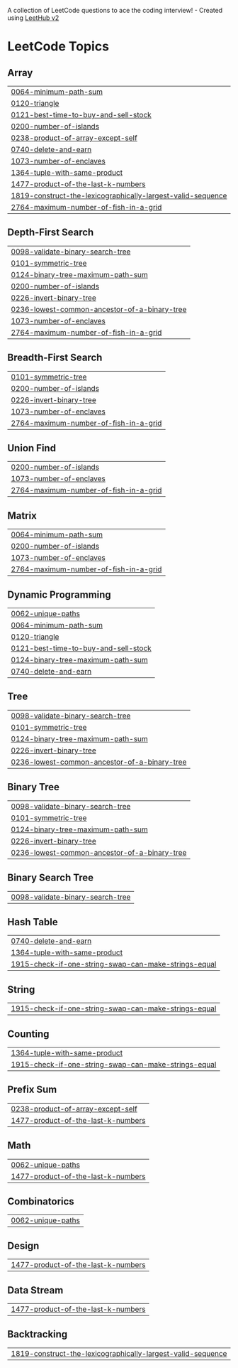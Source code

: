 A collection of LeetCode questions to ace the coding interview! - Created using [LeetHub v2](https://github.com/arunbhardwaj/LeetHub-2.0)
<!---LeetCode Topics Start-->
# LeetCode Topics
## Array
|  |
| ------- |
| [0064-minimum-path-sum](https://github.com/Nareshtiwari74/Leetcode/tree/master/0064-minimum-path-sum) |
| [0120-triangle](https://github.com/Nareshtiwari74/Leetcode/tree/master/0120-triangle) |
| [0121-best-time-to-buy-and-sell-stock](https://github.com/Nareshtiwari74/Leetcode/tree/master/0121-best-time-to-buy-and-sell-stock) |
| [0200-number-of-islands](https://github.com/Nareshtiwari74/Leetcode/tree/master/0200-number-of-islands) |
| [0238-product-of-array-except-self](https://github.com/Nareshtiwari74/Leetcode/tree/master/0238-product-of-array-except-self) |
| [0740-delete-and-earn](https://github.com/Nareshtiwari74/Leetcode/tree/master/0740-delete-and-earn) |
| [1073-number-of-enclaves](https://github.com/Nareshtiwari74/Leetcode/tree/master/1073-number-of-enclaves) |
| [1364-tuple-with-same-product](https://github.com/Nareshtiwari74/Leetcode/tree/master/1364-tuple-with-same-product) |
| [1477-product-of-the-last-k-numbers](https://github.com/Nareshtiwari74/Leetcode/tree/master/1477-product-of-the-last-k-numbers) |
| [1819-construct-the-lexicographically-largest-valid-sequence](https://github.com/Nareshtiwari74/Leetcode/tree/master/1819-construct-the-lexicographically-largest-valid-sequence) |
| [2764-maximum-number-of-fish-in-a-grid](https://github.com/Nareshtiwari74/Leetcode/tree/master/2764-maximum-number-of-fish-in-a-grid) |
## Depth-First Search
|  |
| ------- |
| [0098-validate-binary-search-tree](https://github.com/Nareshtiwari74/Leetcode/tree/master/0098-validate-binary-search-tree) |
| [0101-symmetric-tree](https://github.com/Nareshtiwari74/Leetcode/tree/master/0101-symmetric-tree) |
| [0124-binary-tree-maximum-path-sum](https://github.com/Nareshtiwari74/Leetcode/tree/master/0124-binary-tree-maximum-path-sum) |
| [0200-number-of-islands](https://github.com/Nareshtiwari74/Leetcode/tree/master/0200-number-of-islands) |
| [0226-invert-binary-tree](https://github.com/Nareshtiwari74/Leetcode/tree/master/0226-invert-binary-tree) |
| [0236-lowest-common-ancestor-of-a-binary-tree](https://github.com/Nareshtiwari74/Leetcode/tree/master/0236-lowest-common-ancestor-of-a-binary-tree) |
| [1073-number-of-enclaves](https://github.com/Nareshtiwari74/Leetcode/tree/master/1073-number-of-enclaves) |
| [2764-maximum-number-of-fish-in-a-grid](https://github.com/Nareshtiwari74/Leetcode/tree/master/2764-maximum-number-of-fish-in-a-grid) |
## Breadth-First Search
|  |
| ------- |
| [0101-symmetric-tree](https://github.com/Nareshtiwari74/Leetcode/tree/master/0101-symmetric-tree) |
| [0200-number-of-islands](https://github.com/Nareshtiwari74/Leetcode/tree/master/0200-number-of-islands) |
| [0226-invert-binary-tree](https://github.com/Nareshtiwari74/Leetcode/tree/master/0226-invert-binary-tree) |
| [1073-number-of-enclaves](https://github.com/Nareshtiwari74/Leetcode/tree/master/1073-number-of-enclaves) |
| [2764-maximum-number-of-fish-in-a-grid](https://github.com/Nareshtiwari74/Leetcode/tree/master/2764-maximum-number-of-fish-in-a-grid) |
## Union Find
|  |
| ------- |
| [0200-number-of-islands](https://github.com/Nareshtiwari74/Leetcode/tree/master/0200-number-of-islands) |
| [1073-number-of-enclaves](https://github.com/Nareshtiwari74/Leetcode/tree/master/1073-number-of-enclaves) |
| [2764-maximum-number-of-fish-in-a-grid](https://github.com/Nareshtiwari74/Leetcode/tree/master/2764-maximum-number-of-fish-in-a-grid) |
## Matrix
|  |
| ------- |
| [0064-minimum-path-sum](https://github.com/Nareshtiwari74/Leetcode/tree/master/0064-minimum-path-sum) |
| [0200-number-of-islands](https://github.com/Nareshtiwari74/Leetcode/tree/master/0200-number-of-islands) |
| [1073-number-of-enclaves](https://github.com/Nareshtiwari74/Leetcode/tree/master/1073-number-of-enclaves) |
| [2764-maximum-number-of-fish-in-a-grid](https://github.com/Nareshtiwari74/Leetcode/tree/master/2764-maximum-number-of-fish-in-a-grid) |
## Dynamic Programming
|  |
| ------- |
| [0062-unique-paths](https://github.com/Nareshtiwari74/Leetcode/tree/master/0062-unique-paths) |
| [0064-minimum-path-sum](https://github.com/Nareshtiwari74/Leetcode/tree/master/0064-minimum-path-sum) |
| [0120-triangle](https://github.com/Nareshtiwari74/Leetcode/tree/master/0120-triangle) |
| [0121-best-time-to-buy-and-sell-stock](https://github.com/Nareshtiwari74/Leetcode/tree/master/0121-best-time-to-buy-and-sell-stock) |
| [0124-binary-tree-maximum-path-sum](https://github.com/Nareshtiwari74/Leetcode/tree/master/0124-binary-tree-maximum-path-sum) |
| [0740-delete-and-earn](https://github.com/Nareshtiwari74/Leetcode/tree/master/0740-delete-and-earn) |
## Tree
|  |
| ------- |
| [0098-validate-binary-search-tree](https://github.com/Nareshtiwari74/Leetcode/tree/master/0098-validate-binary-search-tree) |
| [0101-symmetric-tree](https://github.com/Nareshtiwari74/Leetcode/tree/master/0101-symmetric-tree) |
| [0124-binary-tree-maximum-path-sum](https://github.com/Nareshtiwari74/Leetcode/tree/master/0124-binary-tree-maximum-path-sum) |
| [0226-invert-binary-tree](https://github.com/Nareshtiwari74/Leetcode/tree/master/0226-invert-binary-tree) |
| [0236-lowest-common-ancestor-of-a-binary-tree](https://github.com/Nareshtiwari74/Leetcode/tree/master/0236-lowest-common-ancestor-of-a-binary-tree) |
## Binary Tree
|  |
| ------- |
| [0098-validate-binary-search-tree](https://github.com/Nareshtiwari74/Leetcode/tree/master/0098-validate-binary-search-tree) |
| [0101-symmetric-tree](https://github.com/Nareshtiwari74/Leetcode/tree/master/0101-symmetric-tree) |
| [0124-binary-tree-maximum-path-sum](https://github.com/Nareshtiwari74/Leetcode/tree/master/0124-binary-tree-maximum-path-sum) |
| [0226-invert-binary-tree](https://github.com/Nareshtiwari74/Leetcode/tree/master/0226-invert-binary-tree) |
| [0236-lowest-common-ancestor-of-a-binary-tree](https://github.com/Nareshtiwari74/Leetcode/tree/master/0236-lowest-common-ancestor-of-a-binary-tree) |
## Binary Search Tree
|  |
| ------- |
| [0098-validate-binary-search-tree](https://github.com/Nareshtiwari74/Leetcode/tree/master/0098-validate-binary-search-tree) |
## Hash Table
|  |
| ------- |
| [0740-delete-and-earn](https://github.com/Nareshtiwari74/Leetcode/tree/master/0740-delete-and-earn) |
| [1364-tuple-with-same-product](https://github.com/Nareshtiwari74/Leetcode/tree/master/1364-tuple-with-same-product) |
| [1915-check-if-one-string-swap-can-make-strings-equal](https://github.com/Nareshtiwari74/Leetcode/tree/master/1915-check-if-one-string-swap-can-make-strings-equal) |
## String
|  |
| ------- |
| [1915-check-if-one-string-swap-can-make-strings-equal](https://github.com/Nareshtiwari74/Leetcode/tree/master/1915-check-if-one-string-swap-can-make-strings-equal) |
## Counting
|  |
| ------- |
| [1364-tuple-with-same-product](https://github.com/Nareshtiwari74/Leetcode/tree/master/1364-tuple-with-same-product) |
| [1915-check-if-one-string-swap-can-make-strings-equal](https://github.com/Nareshtiwari74/Leetcode/tree/master/1915-check-if-one-string-swap-can-make-strings-equal) |
## Prefix Sum
|  |
| ------- |
| [0238-product-of-array-except-self](https://github.com/Nareshtiwari74/Leetcode/tree/master/0238-product-of-array-except-self) |
| [1477-product-of-the-last-k-numbers](https://github.com/Nareshtiwari74/Leetcode/tree/master/1477-product-of-the-last-k-numbers) |
## Math
|  |
| ------- |
| [0062-unique-paths](https://github.com/Nareshtiwari74/Leetcode/tree/master/0062-unique-paths) |
| [1477-product-of-the-last-k-numbers](https://github.com/Nareshtiwari74/Leetcode/tree/master/1477-product-of-the-last-k-numbers) |
## Combinatorics
|  |
| ------- |
| [0062-unique-paths](https://github.com/Nareshtiwari74/Leetcode/tree/master/0062-unique-paths) |
## Design
|  |
| ------- |
| [1477-product-of-the-last-k-numbers](https://github.com/Nareshtiwari74/Leetcode/tree/master/1477-product-of-the-last-k-numbers) |
## Data Stream
|  |
| ------- |
| [1477-product-of-the-last-k-numbers](https://github.com/Nareshtiwari74/Leetcode/tree/master/1477-product-of-the-last-k-numbers) |
## Backtracking
|  |
| ------- |
| [1819-construct-the-lexicographically-largest-valid-sequence](https://github.com/Nareshtiwari74/Leetcode/tree/master/1819-construct-the-lexicographically-largest-valid-sequence) |
<!---LeetCode Topics End-->